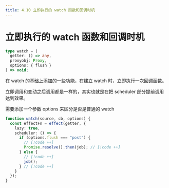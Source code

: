 ```yaml
---
title: 4.10 立即执行的 watch 函数和回调时机
---
```


# 立即执行的 watch 函数和回调时机

```typescript
type watch = (
  getter: () => any,
  proxyobj: Proxy,
  options: { flush }
) => void;
```

在 watch 的基础上添加的一些功能，在建立 watch 时，立即执行一次回调函数。

立即调用和变动之后调用都是一样的，其实也就是在把 scheduler 部分提前调用达到效果。

需要添加一个参数 options 来区分是否是普通的 watch

```typescript
function watch(source, cb, options) {
  const effectFn = effect(getter, {
    lazy: true,
    scheduler: () => {
      if (options.flush === "post") {
        // [!code ++]
        Promise.resolve().then(job); // [!code ++]
      } else {
        // [!code ++]
        job();
      } // [!code ++]
    }
  });
}
```
